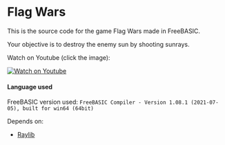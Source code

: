 # Flag Wars

This is the source code for the game Flag Wars made in FreeBASIC.

Your objective is to destroy the enemy sun by shooting sunrays.

Watch on Youtube (click the image):

[![Watch on Youtube](https://img.youtube.com/vi/bECgXa9nk4Q/maxresdefault.jpg)](https://www.youtube.com/watch?v=bECgXa9nk4Q)

#### Language used

FreeBASIC version used: `FreeBASIC Compiler - Version 1.08.1 (2021-07-05), built for win64 (64bit)`

Depends on:
* [Raylib](https://raylib.com)
